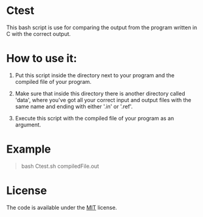 # Ctest

This bash script is use for comparing the output from the program written in C with the correct output.

# How to use it:

  1. Put this script inside the directory next to your program and the compiled file of your program.
  
  2. Make sure that inside this directory there is another directory called 'data', where you've got all your
     correct input and output files with the same name and ending with either '.in' or '.ref'.
     
  3. Execute this script with the compiled file of your program as an argument.
  
# Example

> bash Ctest.sh compiledFile.out

# License

The code is available under the [MIT](https://github.com/MartinTam/Ctest/blob/master/LICENSE) license.

